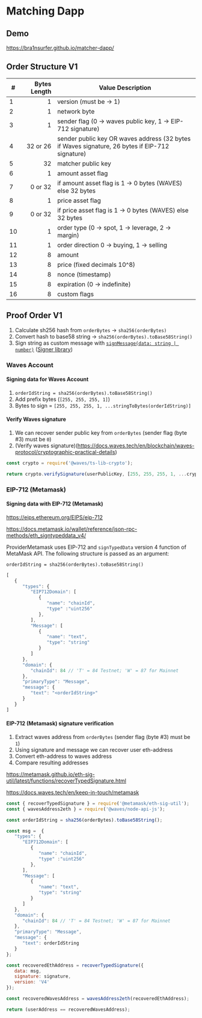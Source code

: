 # Matching Dapp

## Demo

<https://bra1nsurfer.github.io/matcher-dapp/>

## Order Structure V1

| #  | Bytes Length | Value Description                                                                               |
|----|-------------:|-------------------------------------------------------------------------------------------------|
| 1  |            1 | version (must be -> 1)                                                                          |
| 2  |            1 | network byte                                                                                    |
| 3  |            1 | sender flag (0 -> waves public key, 1 -> EIP-712 signature)                                     |
| 4  |     32 or 26 | sender public key OR waves address (32 bytes if Waves signature, 26 bytes if EIP-712 signature) |
| 5  |           32 | matcher public key                                                                              |
| 6  |            1 | amount asset flag                                                                               |
| 7  |      0 or 32 | if amount asset flag is 1 -> 0 bytes (WAVES) else 32 bytes                                      |
| 8  |            1 | price asset flag                                                                                |
| 9  |      0 or 32 | if price asset flag is 1 -> 0 bytes (WAVES) else 32 bytes                                       |
| 10 |            1 | order type (0 -> spot, 1 -> leverage, 2 -> margin)                                              |
| 11 |            1 | order direction 0 -> buying, 1 -> selling                                                       |
| 12 |            8 | amount                                                                                          |
| 13 |            8 | price (fixed decimals 10^8)                                                                     |
| 14 |            8 | nonce (timestamp)                                                                               |
| 15 |            8 | expiration (0 -> indefinite)                                                                    |
| 16 |            8 | custom flags                                                                                    |

## Proof Order V1

1. Calculate sh256 hash from `orderBytes` -> `sha256(orderBytes)`
1. Convert hash to base58 string -> `sha256(orderBytes).toBase58String()`
1. Sign string as custom message with [`signMessage(data: string | number)`](https://docs.waves.tech/en/building-apps/waves-api-and-sdk/client-libraries/signer#signmessage) ([Signer library](https://github.com/wavesplatform/signer))

### Waves Account

#### Signing data for Waves Account

1. `orderIdString = sha256(orderBytes).toBase58String()`
1. Add prefix bytes (`[255, 255, 255, 1]`)
1. Bytes to sign = `[255, 255, 255, 1, ...stringToBytes(orderIdString)]`

#### Verify Waves signature

1. We can recover sender public key from `orderBytes` (sender flag (byte #3) must be `0`)
1. (Verify waves signature)(<https://docs.waves.tech/en/blockchain/waves-protocol/cryptographic-practical-details>)

```js
const crypto = require('@waves/ts-lib-crypto');

return crypto.verifySignature(userPublicKey, [255, 255, 255, 1, ...crypto.stringToBytes(orderIdString)], signature);
```

### EIP-712 (Metamask)

#### Signing data with EIP-712 (Metamask)

<https://eips.ethereum.org/EIPS/eip-712>

<https://docs.metamask.io/wallet/reference/json-rpc-methods/eth_signtypeddata_v4/>

ProviderMetamask uses EIP-712 and `signTypedData` version 4 function of MetaMask API. The following structure is passed as an argument:

`orderIdString = sha256(orderBytes).toBase58String()`

```js
[
   {
      "types": {
         "EIP712Domain": [
            {
               "name": "chainId",
               "type" :"uint256"
            },
         ],
         "Message": [
            {
               "name": "text",
               "type": "string"
            }
         ]
      },
      "domain": {
         "chainId": 84 // 'T' = 84 Testnet; 'W' = 87 for Mainnet
      },
      "primaryType": "Message",
      "message": {
         "text": "<orderIdString>"
      }
   }
]
```

#### EIP-712 (Metamask) signature verification

1. Extract waves address from `orderBytes` (sender flag (byte #3) must be `1`)
1. Using signature and message we can recover user eth-address
1. Convert eth-address to waves address
1. Compare resulting addresses

<https://metamask.github.io/eth-sig-util/latest/functions/recoverTypedSignature.html>

<https://docs.waves.tech/en/keep-in-touch/metamask>

```js
const { recoverTypedSignature } = require('@metamask/eth-sig-util');
const { wavesAddress2eth } = require('@waves/node-api-js');

const orderIdString = sha256(orderBytes).toBase58String();

const msg =  {
   "types": {
      "EIP712Domain": [
         {
            "name": "chainId",
            "type" :"uint256"
         },
      ],
      "Message": [
         {
            "name": "text",
            "type": "string"
         }
      ]
   },
   "domain": {
      "chainId": 84 // 'T' = 84 Testnet; 'W' = 87 for Mainnet
   },
   "primaryType": "Message",
   "message": {
      "text": orderIdString
   }
};

const recoveredEthAddress = recoverTypedSignature({
   data: msg,
   signature: signature,
   version: 'V4'
});

const recoveredWavesAddress = wavesAddress2eth(recoveredEthAddress);

return (userAddress == recoveredWavesAddress);
```
